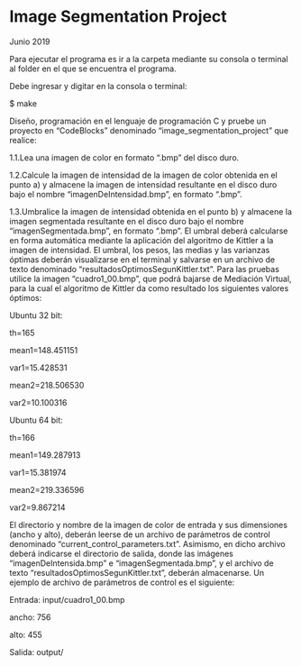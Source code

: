 # Image Segmentation Project

Junio 2019

Para ejecutar el programa es ir a la carpeta mediante su consola o terminal al folder
en el que se encuentra el programa.

Debe ingresar y digitar en la consola o terminal:

$ make



Diseño, programación en el lenguaje de programación C y pruebe un proyecto en “CodeBlocks” denominado “image_segmentation_project” que realice:

1.1.Lea una imagen de color en formato “.bmp” del disco duro.

1.2.Calcule la imagen de intensidad de la imagen de color obtenida en el punto a) y almacene la imagen de intensidad resultante en el disco duro bajo el nombre “imagenDeIntensidad.bmp”, en formato “.bmp”.

1.3.Umbralice la imagen de intensidad obtenida en el punto b) y almacene la imagen segmentada resultante en el disco duro bajo el nombre “imagenSegmentada.bmp”, en formato “.bmp”. El umbral deberá calcularse en forma automática mediante la aplicación del algoritmo de Kittler a la imagen de intensidad. El umbral, los pesos, las medias y las varianzas óptimas deberán visualizarse en el terminal y salvarse en un archivo de texto denominado “resultadosOptimosSegunKittler.txt”. Para las pruebas utilice la imagen “cuadro1_00.bmp”, que podrá bajarse de Mediación Virtual, para la cual el algoritmo de Kittler da como resultado los siguientes valores óptimos:

Ubuntu 32 bit:

th=165

mean1=148.451151

var1=15.428531

mean2=218.506530

var2=10.100316


Ubuntu 64 bit:

th=166

mean1=149.287913 

var1=15.381974 

mean2=219.336596 

var2=9.867214

El directorio y nombre de la imagen de color de entrada y sus dimensiones (ancho y alto), deberán leerse de un archivo de parámetros de control denominado “current_control_parameters.txt”. Asimismo, en dicho archivo deberá indicarse el directorio de salida, donde las imágenes “imagenDeIntensida.bmp” e “imagenSegmentada.bmp”, y el archivo de texto “resultadosOptimosSegunKittler.txt”, deberán almacenarse. Un ejemplo de archivo de parámetros de control es el siguiente:


Entrada: input/cuadro1_00.bmp 

ancho: 756

alto: 455

Salida: output/
